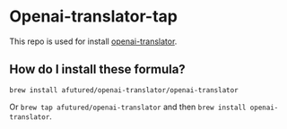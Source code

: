 # Openai-translator-tap

This repo is used for install [openai-translator](https://github.com/yetone/openai-translator).


## How do I install these formula?

`brew install afutured/openai-translator/openai-translator`

Or `brew tap afutured/openai-translator` and then `brew install openai-translator`.
